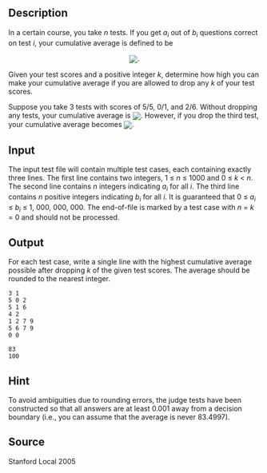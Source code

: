 <h2>Description</h2><p><p>In a certain course, you take <i>n</i> tests. If you get <i>a<sub>i</sub></i> out of <i>b<sub>i</sub></i> questions correct on test <i>i</i>, your cumulative average is defined to be</p><p align="center"><img align="absmiddle" src="file://aDjH0yq5.png">.</p><p>Given your test scores and a positive integer <i>k</i>, determine how high you can make your cumulative average if you are allowed to drop any <i>k</i> of your test scores.</p><p>Suppose you take 3 tests with scores of 5/5, 0/1, and 2/6. Without dropping any tests, your cumulative average is <img align="absmiddle" src="file://4AHbVrpK.png">. However, if you drop the third test, your cumulative average becomes <img align="absmiddle" src="file://IhhHkdYs.png">.</p></p><h2>Input</h2><p><span lang="en-us"><p>The input test file will contain multiple test cases, each containing exactly three lines. The first line contains two integers, 1 ≤ <i> n</i> ≤ 1000 and 0 ≤ <i> k</i> &lt; <i>n</i>. The second line contains <i> n</i> integers indicating <i>a<sub>i</sub></i>  for all <i>i</i>. The third line contains <i> n</i> positive integers indicating <i>b<sub>i</sub></i> for all <i>i</i>. It is guaranteed that 0 ≤ <i>a<sub>i</sub></i> ≤ <i>b<sub>i</sub></i> ≤ 1, 000, 000, 000. The end-of-file is marked by a test case with <i>n</i> = <i>k</i> = 0 and should not be processed.</p></span></p><h2>Output</h2><p><p>For each test case, write a single line with the highest cumulative average possible after dropping <i>k</i> of the given test scores. The average should be rounded to the nearest integer.</p></p>

<pre><code class="language-input1">3 1
5 0 2
5 1 6
4 2
1 2 7 9
5 6 7 9
0 0</code></pre>

<pre><code class="language-output1">83
100</code></pre>

<h2>Hint</h2><p><p>To avoid ambiguities due to rounding errors, the judge tests have been constructed so that all answers are at least 0.001 away from a decision boundary (i.e., you can assume that the average is never 83.4997).</p></p><h2>Source</h2><p>Stanford Local 2005</p>
